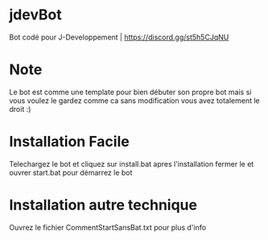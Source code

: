 # jdevBot
Bot codé pour J-Developpement |
https://discord.gg/st5h5CJqNU


# Note
Le bot est comme une template pour bien débuter son propre bot mais si vous voulez le gardez comme ca sans modification vous avez totalement le droit :)


# Installation Facile
Telechargez le bot et cliquez sur install.bat apres l'installation fermer le et ouvrer start.bat pour démarrez le bot


# Installation autre technique
Ouvrez le fichier CommentStartSansBat.txt pour plus d'info
